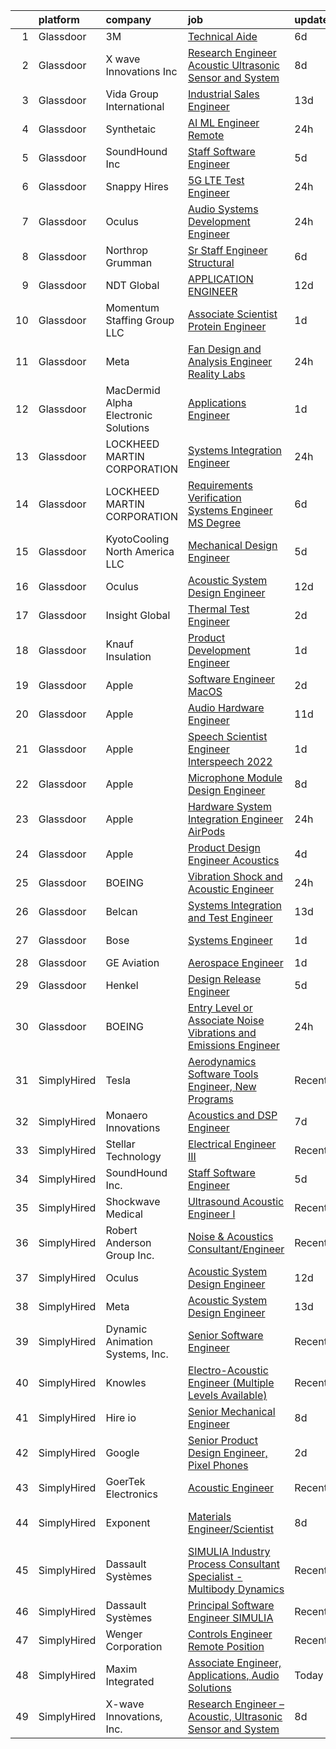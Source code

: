 

|    | platform    | company                              | job                                                                                                                                                                                                                                                                                                                                                                                                                                                                                                                                                                                                                                                                                                                                                                                                                                                                                                                                                                                                                                                                                                                                                                                                                                                                                                                                                                                                                                                                    | update_time   | location                   |
|---:|:------------|:-------------------------------------|:-----------------------------------------------------------------------------------------------------------------------------------------------------------------------------------------------------------------------------------------------------------------------------------------------------------------------------------------------------------------------------------------------------------------------------------------------------------------------------------------------------------------------------------------------------------------------------------------------------------------------------------------------------------------------------------------------------------------------------------------------------------------------------------------------------------------------------------------------------------------------------------------------------------------------------------------------------------------------------------------------------------------------------------------------------------------------------------------------------------------------------------------------------------------------------------------------------------------------------------------------------------------------------------------------------------------------------------------------------------------------------------------------------------------------------------------------------------------------|:--------------|:---------------------------|
|  1 | Glassdoor   | 3M                                   | [Technical Aide](https://www.glassdoor.com/partner/jobListing.htm?pos=124&ao=1136043&s=58&guid=000001834001c3928a20ab20d276b6a9&src=GD_JOB_AD&t=SR&vt=w&cs=1_a64db4ac&cb=1663226201304&jobListingId=1008127083485&jrtk=3-0-1gd003gtkkclm801-1gd003gu7kui9800-34e2a38751367f7d-)                                                                                                                                                                                                                                                                                                                                                                                                                                                                                                                                                                                                                                                                                                                                                                                                                                                                                                                                                                                                                                                                                                                                                                                        | 6d            | Austin, TX                 |
|  2 | Glassdoor   | X wave Innovations  Inc              | [Research Engineer   Acoustic  Ultrasonic Sensor and System](https://www.glassdoor.com/partner/jobListing.htm?pos=101&ao=1110586&s=58&guid=000001834001c3928a20ab20d276b6a9&src=GD_JOB_AD&t=SR&vt=w&ea=1&cs=1_8f4243e4&cb=1663226201302&jobListingId=1008120456243&cpc=D910AC0D9B8C6152&jrtk=3-0-1gd003gtkkclm801-1gd003gu7kui9800-8b28430843ee8fd0--6NYlbfkN0BHIfC1zsKGIu0R3teaIu8liT7fbRNLaQeDQfcPJweUKxynNxS1I3QAxxY8sUOPCofg_r53BMj0SbXowN0Fq7NDdNj3ZvmNwkX73jybw_-RU0XFOOqu_8ArTDP4JpwOlNlRmJhZIm22hZH9qKHJE12kr5AUzdWgt6ri3W2_npT1sjAwbd44WNW9zh1HfKyXybIEdR-_gCchlFPBpslRUrzAEov1SuSE5Hl4_Ug7rhW_09cG49F5QT7bu-1cwfVtnYWPeYx_AJd_YYqT2xnNYBX7myfQHBJ_qeZP97dqep-XaaMHfzy_LjNqFhVc3CMHQlMdFJXSoD6WFNGt4owpL80vtEhVh1ILJc4lznozvbK3n4lMuci_-FF_SRpvNJ_YdhdHfMAISekMI_jLFgHefZTpfWGIOTbzFp3vu-0yKJ1i0DzhIeO9hTFYYkNvoXTYTfdJVazjKDHYG9neuMyCazdMKodhoWX1n9zvrQKulFSBO9TR6AwxyiXfx0O8-PRoWxbzPc_2Cqyq47wOZAVfhLp7rSvs2zDlIiW9WBi1vtXtBTXDTC1W2BuX)                                                                                                                                                                                                                                                                                                                                                                                                                                                                                                                  | 8d            | Gaithersburg, MD           |
|  3 | Glassdoor   | Vida Group International             | [Industrial Sales Engineer](https://www.glassdoor.com/partner/jobListing.htm?pos=111&ao=1110586&s=58&guid=000001834001c3928a20ab20d276b6a9&src=GD_JOB_AD&t=SR&vt=w&ea=1&cs=1_2d719abb&cb=1663226201303&jobListingId=1008111180203&cpc=9FE5D8D7282D4400&jrtk=3-0-1gd003gtkkclm801-1gd003gu7kui9800-45ea590a11d36c19--6NYlbfkN0BKh1GfjG2GgaweCGwRilhKqgQKQyGWwoUkATQ-Al_G5lMZaAAyGkry29crxpYVDw2smx5vOMK2DdRc0hXkJn9mO1yeXw5Z4yiHqiKVai_-9oyhLah3zUuXSCNkcEtYyU_QDCB191cXXHETPAK-xCWV0Oc6TCALtN7vd5YSsFzsLKy4_Kyy-Cm-6k8bjFeVc2F5qBuU60u7Ms8Zn0X_7_gyjkg5o6R8j84hPGcCp5amDlOSSlS8iv9OuwAVnA7Ui9sh_kIYR-6HfksSdGm5k4OkvhSorTngPCCh3RlwNViOcUpoM2Mvt50kFIuKt4Qc3Dn9TaTMRLipjvtXY987hwdsRRlYtRADW0tt6IFhuiN1hgnIoiL8kX7ocK5ymO5vqRBv-rHXh-9yaBzD94ENsHiqNlQzkzsJDky6ImgXzhcd63LscjzJDjj6-qzZl6cio9t2tJ4uBda5pc038EpzIfCWPl94b5DKA-U5cwudEO47MBmpkfQySTCifv0WpXdSx6iJY4l5AfXYibrO5nNHmiLu)                                                                                                                                                                                                                                                                                                                                                                                                                                                                                                                                                                                   | 13d           | Texas                      |
|  4 | Glassdoor   | Synthetaic                           | [AI ML Engineer  Remote ](https://www.glassdoor.com/partner/jobListing.htm?pos=123&ao=1136043&s=58&guid=000001834001c3928a20ab20d276b6a9&src=GD_JOB_AD&t=SR&vt=w&ea=1&cs=1_07abc574&cb=1663226201304&jobListingId=1008140444142&jrtk=3-0-1gd003gtkkclm801-1gd003gu7kui9800-39662b78801cb81a-)                                                                                                                                                                                                                                                                                                                                                                                                                                                                                                                                                                                                                                                                                                                                                                                                                                                                                                                                                                                                                                                                                                                                                                          | 24h           | Delafield, WI              |
|  5 | Glassdoor   | SoundHound Inc                       | [Staff Software Engineer](https://www.glassdoor.com/partner/jobListing.htm?pos=130&ao=1136043&s=58&guid=000001834001c3928a20ab20d276b6a9&src=GD_JOB_AD&t=SR&vt=w&ea=1&cs=1_e3dda2d7&cb=1663226201304&jobListingId=1008130047195&jrtk=3-0-1gd003gtkkclm801-1gd003gu7kui9800-3428b7ce9c956431-)                                                                                                                                                                                                                                                                                                                                                                                                                                                                                                                                                                                                                                                                                                                                                                                                                                                                                                                                                                                                                                                                                                                                                                          | 5d            | Santa Clara, CA            |
|  6 | Glassdoor   | Snappy Hires                         | [5G LTE Test Engineer](https://www.glassdoor.com/partner/jobListing.htm?pos=126&ao=1136043&s=58&guid=000001834001c3928a20ab20d276b6a9&src=GD_JOB_AD&t=SR&vt=w&ea=1&cs=1_cd42f6fc&cb=1663226201304&jobListingId=1008140045155&jrtk=3-0-1gd003gtkkclm801-1gd003gu7kui9800-b5e02cbc5a29db22-)                                                                                                                                                                                                                                                                                                                                                                                                                                                                                                                                                                                                                                                                                                                                                                                                                                                                                                                                                                                                                                                                                                                                                                             | 24h           | Fremont, CA                |
|  7 | Glassdoor   | Oculus                               | [Audio Systems Development Engineer](https://www.glassdoor.com/partner/jobListing.htm?pos=110&ao=1110586&s=58&guid=000001834001c3928a20ab20d276b6a9&src=GD_JOB_AD&t=SR&vt=w&cs=1_af1c77ee&cb=1663226201303&jobListingId=1008139825650&cpc=4B86475FAF393599&jrtk=3-0-1gd003gtkkclm801-1gd003gu7kui9800-81c7c01d1ed9796a--6NYlbfkN0DYl4UJW4r1Vl7FEn6T9F-rD9lpC-0oMJVSiWjK_MGUd8e8cHXcpv6KPyjLHZEfqkU7D16wTQNzEVk4wG6XI9FAQyK5JkhJ2ERt5J6bqJI1UJM9RVHe6sJeBvvI02Fm7Y6TP1maoxtnNctsGXYfreZYmK9z-xOomguon396Im93PrYQAhqM4RnyF-ypzymJNdLjg1iIRIP7yepl3JRnRAcX_a5HtVO0IRkzKnnH17GxdTnhL_ZSYT8qh6jiyPTg1QvLspa0belHefYaF2TI3PNQdwVuJFt7UVJOpCGCkne8BAX3nODJY5HNE8MMvUDSP39ZmNaHEMy4u216-xwnSsdbtncOoLly0QAJ28xedQf0L2G0vD8ynAU6rf_ZUei6SjZ0Ltj6Gu7jF0vrcLjeIPzVWjAUPlQOX12XdpEi1W8b1I0V3ec7SRyx18PHsVwECHBY9SkhlSKXa7lCbWL4xs4Y_9DuEOke44y7JppkyWrVhs5kV5VTRnOAvuC9TGFxm4mNb-mkpTVNNbkk-J6VBZciPHi8ciyeLuqbMw2-TLp0UFskmo3HcW8frtroeFHuZqdcDhmRUgsQLS8K_HlGIuaWN0mgLa6aLZK2VBosODYNmh1HFe8W1xh84AC0B6m1YDvuMauV-lgaMP9aYgOo5n2lPkj4xdrOBux7WD2oTIPJF7tGyn8j_ugd1KbTx0WMLOSitblL3xaJFtlPskttEP2FBGUiAhoEZNkU_twNvpFmsD4CWtlURhyJiXXPV4Bo2gtO-CZRNlSql0zCDeZWTjl456TJg2YgwC4O9x6NEWxN-CCz3b8aaw7qJwCeBqOPHioR7z9Hvp3ooaz2Jocm95aPNrzyAGvANps92fDBxUzGBV_wpqZxjcr-4g2ZS5lq4mE3DI4ZBIvtfR9gliaT8p6CsfBTaeZ40v8tKVxAEq8P6iOVtSVOuB4-SR7hVoNyETDK0xq01eUn2Rzn_S3YeALkobWf3S2JJWztc0CGEy0ywTqusN24_Ct4XFGw1A1SDFsgFE0fxWA0R1nuV7N9fGt6xeQhSmmsOFN_eGhZytEfAz_9lgKBH9trygUYnOPNNOo%3D) | 24h           | Redmond, WA                |
|  8 | Glassdoor   | Northrop Grumman                     | [Sr Staff Engineer Structural](https://www.glassdoor.com/partner/jobListing.htm?pos=104&ao=1110586&s=58&guid=000001834001c3928a20ab20d276b6a9&src=GD_JOB_AD&t=SR&vt=w&cs=1_2d1033b4&cb=1663226201302&jobListingId=1008126301442&cpc=281FE6ECBEE2538F&jrtk=3-0-1gd003gtkkclm801-1gd003gu7kui9800-43f6202768a07f16--6NYlbfkN0DPf8Tf_oakpB62WadId2dzQiWExtALTi0lpCM--zHBL1trAzPQuAwgyDf_-NiZch0NJ75dLHhTpiXHkSiMCbXHoOyu2GqVTN9fWB-28oN8l963_T1_Rf4OYMG0a87552NRXy99EToLbnBthSWdbMfu0sUO_KjukgRcAH8aUdxMwhu8BTf_EXsz-sgWFBk2I8oRARqIPfZ43ppAU1bIAEBh-p5vttlqmwH07b3xZaHlrS9ErUmuYrgWZFERH7rKltfle97ne0Jg-J9aGCmhANmpjKjMhsSQ9eF0M76f1nbRyvkDsr0agSIABqK_NOFMnyWtMGHjoUwL87JYJ57SCFxdN6bhH8xfgaahU_DhpdrYLSp0FWRgs3CDuPMvsbebtstUNXPY2WAUSsT30Id4uvB1DN3s6FXHkRqppTVZsQjd8mxsd5wQ1VqGs0QPZsCrA7lRjtNQ5tGz-5YGlCRo9bEsNtlmWjcJ_v6yOb6_kgSWuGN-QxXQHTHvqLAI50br_xxqjWrUappRiHouKIBVmfOQhSdLyZCCgJzzwJDKY6H1_GCv0INCJ14Y9acVOldC1MT2yij1cc-xdytWN-33wXzJiDESqX7RtD1BH0Ro156Ea_d3t_qGM1vHwVTiZYGlcE8u1Y64eXHp1kFn0U9efGk5O_dDFKRaY3OGaOBqVEErC6P0CcVb_frZeMcH2eJG8M17FtiZMqBIS7ZcpBM0UU3UqE15mW5dqa3ItNODMCuBKXd-x-dPFkrHNAEHfbAQoNEIh1JAx2Wm-8gjgllGv4SVcW1iHVS3A_N45juRZWqPJ6nqaAIxJo4no-nbcqdhhfPukz0FrYksXs9j8C_AABj_FkFdk0Bsyuw%3D)                                                                                                                                                                                                                                       | 6d            | El Segundo, CA             |
|  9 | Glassdoor   | NDT Global                           | [APPLICATION ENGINEER](https://www.glassdoor.com/partner/jobListing.htm?pos=129&ao=1136043&s=58&guid=000001834001c3928a20ab20d276b6a9&src=GD_JOB_AD&t=SR&vt=w&ea=1&cs=1_12d40b7f&cb=1663226201304&jobListingId=1008114555342&jrtk=3-0-1gd003gtkkclm801-1gd003gu7kui9800-bfe88a4f5bb1a093-)                                                                                                                                                                                                                                                                                                                                                                                                                                                                                                                                                                                                                                                                                                                                                                                                                                                                                                                                                                                                                                                                                                                                                                             | 12d           | Houston, TX                |
| 10 | Glassdoor   | Momentum Staffing Group LLC          | [Associate Scientist   Protein Engineer](https://www.glassdoor.com/partner/jobListing.htm?pos=115&ao=1110586&s=58&guid=000001834001c3928a20ab20d276b6a9&src=GD_JOB_AD&t=SR&vt=w&ea=1&cs=1_63a07094&cb=1663226201304&jobListingId=1008136767844&cpc=9C2286EA3771AAF6&jrtk=3-0-1gd003gtkkclm801-1gd003gu7kui9800-b1b295fb7789719b--6NYlbfkN0Cqojzr7pMvJIT1hsBAMbOJqAwj48YEX4lcNivaBiN-ExO93E0AT65dNa6otH5WtWFmqu1K2aV73Q29rcrzxNrGZZZitMEH97YXFH1HHd8AijZVZoi0jYmTpq-Uun7_7Gk6bY9PmrRLNrTMG6f3vH8kiOI7icFex81mdqS2CTOMQEYyc1tJaMdaHRc0DAQ-yttzq04i0gsWQqZwrYrAAUvzEo3H7NnbU-QTERK8o5kbMIKeEfIYhYh14p0J3KAzV5i7JrCFFSvh-RbyNOpg5aYD7IH68UoZe_bjjeB1YBBSC_mb6BQ_ihC9cuUQ21acVOBuAfRNDU9XtAkmvWulzsrj8vXc_bPQFggbGmANGNb9qFkjKg1_ps_MlnXP5kKVKIkBNUNfZRD6qEy_NhBuIKOHufZENdSI41H65TZthc2Kc3NR8CXKWHf08iMmmE8JaMY7xA0LvnQje-F_N4-Tei4ZFkmkbQeYdiMgC0M6u7mKWg6qeBneNUv7bkLo5r4yNR4%3D)                                                                                                                                                                                                                                                                                                                                                                                                                                                                                                                                                                                        | 1d            | King of Prussia, PA        |
| 11 | Glassdoor   | Meta                                 | [Fan Design and Analysis Engineer  Reality Labs](https://www.glassdoor.com/partner/jobListing.htm?pos=122&ao=1136043&s=58&guid=000001834001c3928a20ab20d276b6a9&src=GD_JOB_AD&t=SR&vt=w&cs=1_96a27a6d&cb=1663226201304&jobListingId=1008140387462&jrtk=3-0-1gd003gtkkclm801-1gd003gu7kui9800-8722c8111871d7be-)                                                                                                                                                                                                                                                                                                                                                                                                                                                                                                                                                                                                                                                                                                                                                                                                                                                                                                                                                                                                                                                                                                                                                        | 24h           | Seattle, WA                |
| 12 | Glassdoor   | MacDermid Alpha Electronic Solutions | [Applications Engineer](https://www.glassdoor.com/partner/jobListing.htm?pos=127&ao=1136043&s=58&guid=000001834001c3928a20ab20d276b6a9&src=GD_JOB_AD&t=SR&vt=w&cs=1_cfd3f99e&cb=1663226201304&jobListingId=1008136839721&jrtk=3-0-1gd003gtkkclm801-1gd003gu7kui9800-b006a0f0248b16a5-)                                                                                                                                                                                                                                                                                                                                                                                                                                                                                                                                                                                                                                                                                                                                                                                                                                                                                                                                                                                                                                                                                                                                                                                 | 1d            | South Plainfield, NJ       |
| 13 | Glassdoor   | LOCKHEED MARTIN CORPORATION          | [Systems Integration Engineer](https://www.glassdoor.com/partner/jobListing.htm?pos=108&ao=1110586&s=58&guid=000001834001c3928a20ab20d276b6a9&src=GD_JOB_AD&t=SR&vt=w&cs=1_6daa981e&cb=1663226201302&jobListingId=1008140870937&cpc=56C4EA4A1A191A49&jrtk=3-0-1gd003gtkkclm801-1gd003gu7kui9800-b4216dccb1da57a7--6NYlbfkN0BuMqUtaNIakuoGTB-u7I0EvtcrTK1_bHO6_bsORPCvsL7zkQUfIzpY4doIgp_GoHqLnLYJkZiTqGRR7wOuUzcCj0RBOuwB2q82Ai0Woe_6x4lpKSYDi0SEjN-Dc8SeQIeQnveJld76q5F1mm34e4Cpumyn51bbY9kYoL2vWlIfK1mEdFwP7SxmVC-XIp5cIyqOkHJhKdUcNghYDu1wYbyPzghB4Lhy7CR8rr_oAH6WFJNDTitWz3s1qO74fHvI_zX00U10MNZ-YFxTNP0UzcqNttL8Kkmtrew1CKNIwa6e5MPm1eawOdQEpwoxqC6FrIbz49eSey1KnYbG19KMEfXY-MnFtgkWhdOjVbGWrHC5RMCAw3baRYU4elzl6M-hFHbt2ZUV0LJUKC7XoiXVLdBY8tsSvf9Bh6oTn4_9Bz_Bn6Ieh9xLmso4oXLHduKrh41LWRQFx5UbK0O1jBa9yBvHUBbxz04n6THebICO1tlJ8XS_UaDWm0OAV6zVB4dClzLdA2ufcAqLJTzs8jy3huyz2S8ExAEZtI4_pYg62ySietbiCIBux25v9I0Z77TVW7jZSKgso40lk1a2eEXpqClN9P5RZctsTgpw4PQiSc_o0595p5on-Ljt0X0qAaIIAe3LxXIwmUGqnA%3D%3D)                                                                                                                                                                                                                                                                                                                                                                                                                                                         | 24h           | Manassas, VA               |
| 14 | Glassdoor   | LOCKHEED MARTIN CORPORATION          | [Requirements   Verification Systems Engineer  MS Degree ](https://www.glassdoor.com/partner/jobListing.htm?pos=128&ao=1136043&s=58&guid=000001834001c3928a20ab20d276b6a9&src=GD_JOB_AD&t=SR&vt=w&cs=1_73ebef31&cb=1663226201304&jobListingId=1008127863668&jrtk=3-0-1gd003gtkkclm801-1gd003gu7kui9800-94158177e2281364-)                                                                                                                                                                                                                                                                                                                                                                                                                                                                                                                                                                                                                                                                                                                                                                                                                                                                                                                                                                                                                                                                                                                                              | 6d            | Sunnyvale, CA              |
| 15 | Glassdoor   | KyotoCooling   North America LLC     | [Mechanical Design Engineer](https://www.glassdoor.com/partner/jobListing.htm?pos=112&ao=1110586&s=58&guid=000001834001c3928a20ab20d276b6a9&src=GD_JOB_AD&t=SR&vt=w&ea=1&cs=1_d4ed8caf&cb=1663226201303&jobListingId=1008129779956&cpc=1160948BCBA38B5B&jrtk=3-0-1gd003gtkkclm801-1gd003gu7kui9800-6a64d641b89dcb21--6NYlbfkN0Dc-ooIHjQBXFulWbzgPY9vSiQnPnbNktONDEYief3jJamGcQTufOlvr9JritZgv6foASmUCb-t_E-7fDyXphMx62Kr74Lw04GSl4KtWhb7PIQExKe2NQ0_skYhWez8uB2EAdKtbc9aRPliDxdCXFfszbEH154GKwyIq_oOWZ31cAYAbevw3io6GPwMKGyUHFU5NnuC2RxNkBZTVwZbz6HoAQq0S0WT7yX3JrNZTdpA9vJSKIBUHY4Nn6NFke0SdA8iKL3YHbRM7_fHjCQN7LztHCoBM3n2If4MejusWjGtCH_Z5KV2Rh125DSrm1L-lRQyKpHz3imePv5B_4PcaJUBt8-sEosDtM_nE7fuB_deuhbDy-bOzZQCQDUHYryFX1P4ZwwMn6bDRXQAT6ZqIb6hJwbb7F_5UX14B6JvqO-tH-Y9hg93Lh6FKD_XhFKqBBnrtaSDMjIgVofFChVuw0SlPQDF2W2xE8bvCRjlfXbJxdi3aw6lbM_C1yPzNKfScqxVL_X0IpsOTw%3D%3D)                                                                                                                                                                                                                                                                                                                                                                                                                                                                                                                                                                                      | 5d            | Remote                     |
| 16 | Glassdoor   | Oculus                               | [Acoustic System Design Engineer](https://www.glassdoor.com/partner/jobListing.htm?pos=105&ao=1110586&s=58&guid=000001834001c3928a20ab20d276b6a9&src=GD_JOB_AD&t=SR&vt=w&cs=1_3d99bcb1&cb=1663226201302&jobListingId=1008113658597&cpc=E773D000C9BC26FA&jrtk=3-0-1gd003gtkkclm801-1gd003gu7kui9800-28c7cf85aae0d09a--6NYlbfkN0DYl4UJW4r1Vl7FEn6T9F-rD9lpC-0oMJVSiWjK_MGUd8e8cHXcpv6KPyjLHZEfqkWF7jx5nefSJB46Wpu88sVmHRl6nBxftk6vkGNTcKdYu9StRJ4PPVJ88bejKAEmkxARDbR2ZgAU1yuwjqEOxhXnu0VJ7oteK4RS4h0U14nQ_iAPa-JDJ05aRnZP5UBFRfqfAitlt0cR2bCZ8UVIcSGbmL4p0v7F0zp5g0SQltg5YvNHiRL2T4e7VuXuxV3Ai31YSKkeLMTdJzkMXwd4E7_WcISLGYD8oiTsyr1p4TKT7-mKIg7z6Etw-DGtUZXWDLa9BjoO1G-Bnuua4V0YCQGDHqYrqDoOciERUsAKhido5zQV7S8qhI_weydG2V4KMmM9Vzr_KygzMigYyz-YQGRvGdnaYIIQ-B2qUoDp_S0CyBS6SX09JdE-jiPLahNF63cwEWTHkoZhEnu9-ekrnHAAXDlOC0YNzqHDLh-4A2G55NyDJ-_7wtvaEfgsuatH0SFwPzxn17kknvKAtPFVEd4LXxkMJLIbqpOs54mpefZ4n_VwjL-Us4OuVyCJd5Zmo53aFi9TNuK59fmrEvybDtljIPlgGuLyqHDxBoqsX4sFD_niL14teVtLwbmRtME3lDS3Z0czvs-8nXCzZex8qfEGwL8qSfx8tgAwGQERT-jCoCXYnKhuIC6Gy_j07Dth8LHeqI9JgcWRClB1Pa5EDLthSV12auOxNe1n0V9H0aDo-DNHZdePIBSQtfhU6U72s82VAGL34Ky4d1NtN2mYLqa8lgeXfUS3MYQvk1CNIfal9BhsadXHX9xkk68DelisHpiOBhuI3picdGDX8Wiar8YkukYTCHYboXkubY2XjMhG7P8iHGIxpqj2tk0mpCzqE1YnVrSieZy6XuxkTW30p1KMjqsrb4ftYCJUN0eGlLA-MyClQJTwDl9W5Lxw9s52huM9zeClaWNtpFlHfzY_sUklFZ5ot0_ou0q7wzxsllsxMxcY7-7KFLB0cG57GjeUiXQMqq1h-MUNOA2pME4XxKfNCZb8qGd-TC9URVQksNYbOOzRZT2PLTRu51iA7_F_DWU%3D)    | 12d           | Remote                     |
| 17 | Glassdoor   | Insight Global                       | [Thermal Test Engineer](https://www.glassdoor.com/partner/jobListing.htm?pos=120&ao=1110586&s=58&guid=000001834001c3928a20ab20d276b6a9&src=GD_JOB_AD&t=SR&vt=w&cs=1_2970c66a&cb=1663226201304&jobListingId=1008133836434&cpc=3BA4CE39D5B5DEF5&jrtk=3-0-1gd003gtkkclm801-1gd003gu7kui9800-f42448be0654b7b6--6NYlbfkN0BKkHZu3wF05EeDimN_p6sYpKCMArvwa95YdH7UpkaBCqc7l59ErwqcShpe042ptrx6CwKi4FPz_KytNaNq2Sn_GeZEBYctgmWbnCWvIPc7ayTx96BjzpB9EdJVt0wfOHXowKL1MiULClaaMGrGzru3SRtlE4CRlT_9hrny26-O4Ip9uaDuvYexddkIydMs3pCRoxJZdQgsCpfCD5eNZTI06Eigr3ptU8k2vhnEOPzMA_wXG9hyjJueiFXVWSjxeY0C7BnkOBUHykMztXZvqCYI_X17W-qQkzPloSUucCxUWojtObFBrphSwBCbJUw-6LrqXhIponfJwfDfsa2Exa647pKHYn54V29Mk-hovboEJBTGOBOOwO3brIpsZQ9LIYFypmfpWrwcG8L6WUMuQr2iHX8Y2fRGAXB01R-c-abnke5mtp2WuzGGCjYd1IEG2qkWYKNtCAyvuetG_TRnJ4LRikqFCZmAdArl6BPRGu_6RA%3D%3D)                                                                                                                                                                                                                                                                                                                                                                                                                                                                                                                                                                                                                                | 2d            | San Jose, CA               |
| 18 | Glassdoor   | Knauf Insulation                     | [Product Development Engineer](https://www.glassdoor.com/partner/jobListing.htm?pos=102&ao=1110586&s=58&guid=000001834001c3928a20ab20d276b6a9&src=GD_JOB_AD&t=SR&vt=w&ea=1&cs=1_0ba24b0d&cb=1663226201302&jobListingId=1008136628584&cpc=147D4D73437F2C39&jrtk=3-0-1gd003gtkkclm801-1gd003gu7kui9800-7856583687082724--6NYlbfkN0AgCNq5Q9JZmzoW3qRvN8nsjI_K7hzeHLTyl9cbg4zvCuAwJ3I6BceYlWxJTxN8DwW-UgRDF5JuJSKTmh-k_N52AEArxxyOD0WNUcQZlgAObincYvAH3IXG2_TrzqqD9soyCYF-0ntN6ekpt19krMHsaZEVX2aNutxJltnPodVuJ0PmGP4bchhFhDJKX5NYnqo157dIvCIm7-kdRbV-jpffUgvpznI8ShNJ4S_VqtNFAWWAl87LBHufRLh27LXVCvPqj5HtJY2dJpeIno1o6nArfXBGpw5WDWzouyaXLG8gEVpeH22GR4gdxNWspfHX8dOIS5EoE17Ig_JLPi9l1Eld04J4TZhKtmvjoBtiD0nloZAJ5OTzWfqMYyxQGm8AmN3ABZiTmMpr5DqZ93hS9bgn0Hj8NHOdAAhp6jt3BdmyZitCLNCjmbQ8yuvc3g7QVwke5zq2_n_M4XOQRgqPM2qeAiemDG2MH0nmGxXV-syhBR1oHzC8L5eow0-0cASLxOmPjBTaBVZkQm4zJQroM4uL)                                                                                                                                                                                                                                                                                                                                                                                                                                                                                                                                                                                | 1d            | Shelbyville, IN            |
| 19 | Glassdoor   | Apple                                | [Software Engineer  MacOS](https://www.glassdoor.com/partner/jobListing.htm?pos=113&ao=1110586&s=58&guid=000001834001c3928a20ab20d276b6a9&src=GD_JOB_AD&t=SR&vt=w&cs=1_1e013813&cb=1663226201303&jobListingId=1008133141403&cpc=2CAED5C921A5F994&jrtk=3-0-1gd003gtkkclm801-1gd003gu7kui9800-869a4a8707948b64--6NYlbfkN0BvKrLyj5gPmtZO9T8euul8TCxuuKNOtzRJOomxnwSEodTz2Bc-sPZlO_uSwsktAejkb2G_8bUD-yZXb6kLWuO2EUnUdgMUmQxYOfyDeaFQaUb6B8pmIx8_60xVMwuscXwdr7wJVfhDS33j3E79iPiKpybB1Nm4OuHocCagPk-0jrQuZ2I55l0VMhBGOHM_b5Wvm7hkGbszyZabl6ABZDG2MVskrwxH2G4lPkFmPEtwvB76jftwTTT8scfeHwo8mP-F_gPVL7ufSO1HhYEhXwpfyBssvvrPoPlm0dUIoAtslzEFPe7QXUopu5feos18-213cTplw42_syIRPYUgoDv0FhRQcukTmbK1JN3TOWlvnZXEK1zY81u8cVEEMb16B4_2kW3G0Qv0U3DcZg91sHR4IOdAkqjRkIclVq_g5DrTOOZMimCs8SD6vu5Uxka3T9YJA6l4iYwFON21Ogg1Kwee0Q-yZ2fr8oKiNEklelZo1bYEPKCwBVblo_TC3rN8aXzxdeiJ_t65hY4sQSt6Bad5BOBoIStmtSkU9sD0YjbxioKmNZ0UfcM9bAOuZ6SunsEc5qKHR0UA7LQKlfwfL4TPd3aiwFP1g1UQQQVhzaa-qRVOxJ59LgLdsxXCOMXBH46JyvuQvosPoIfp7B3jkcycy1s15I98slF0hayA6GSrejzEdzvet2XSKu3XPlilnXq0tzQ-DhflD4vv9HjR0uRpHlDbHupCuuAHM-LUQ2eF1Ukpk0lsafnN4DCs02GreLGaJS4UdvNLJu6B9BV2Kal5otcIQxU3vVJ9ByJXBcn7ZJ1mHYb8FX2JEI6CElCjOb6o0t216yohuQrjU7KdMot98JuB_JXaio-cAFXOZ_JE1NqU9Yeqz9X4LHZRNJe-H3DmIJA0mpUQD__PEo1WzC--8wh1MscJLHRTW-vMzEZyLCl7uHuauK7aA9AxXZIzvLbg4QaUPJNERw%3D%3D)                                                                                                                             | 2d            | Cupertino, CA              |
| 20 | Glassdoor   | Apple                                | [Audio Hardware Engineer](https://www.glassdoor.com/partner/jobListing.htm?pos=118&ao=1110586&s=58&guid=000001834001c3928a20ab20d276b6a9&src=GD_JOB_AD&t=SR&vt=w&cs=1_86108cbb&cb=1663226201304&jobListingId=1008115940414&cpc=9908D8D4413DBB8A&jrtk=3-0-1gd003gtkkclm801-1gd003gu7kui9800-b731cd18ad5ca07e--6NYlbfkN0BvKrLyj5gPmtZO9T8euul8TCxuuKNOtzRJOomxnwSEodTz2Bc-sPZlO_uSwsktAejB3LzKTfzGQHTSEKkbKXxpiFwNKrleMnKx3tKrPBRjKXOmTWvxg_P3V0VEtMSI9ajbt729LTaoeQHWL8tG2LlthL8qZwZaAxSWav18rnJxYemiVhBmlkxoy2j_KQmkmHaCWg-XEwO8C0pKPUy0dxWFhO1rsIbD-4vDp2B0iKNB9m18e_v-g2LA4QU6MNO3UgWMI38vMnoteD7YoL9kxUw442c-GykLIv7ey7PYIogIRwrZKpDHReN6wlFCYQqCqP5tG7_QhBeu2JIcrUKFBsHAdEGd78wclaHkJbEmJShibU1iWwHBrrUT8dIzES736u77zB43MjZT29fnHLu5ccKiYCqbLXAefQiVbD_CmfYngQw824dL9aT2rBawJncm8-6kH8UsEPf37jBCcLXIyiyxRxqqu5VfHypLwD3vulXH4iLVLGfLEWJVraiQMIjt-VKPjWyE2-Iqj1iF5qNBk_LdJpldFyCyfIBxI25wfLY1X7UkEHA3HXnwsvi9x5yBjqvwL0XuNMozj7b84sIjI82z5gTge_mN4dHic7Ot_OfmT5c4mkzCxRnSsecdG5rl1zkaMMPYxHIJ2R4tOSGpbSZQLmoYlvtkeI1ljd7QJh7BTm1AedT6BXIGSWw0YKvuxRKpCwrn05cE1HZoXW7sexbNPJF9beJ_NW2_jjLbrtt2jVdeeDJ1DY4Nk9FnZU374OWSVNglSr473kIDFIufWbZ0GIKTdentBxuSdIdEQKL2gqIY9ZgEowmvhBs0wxfb4b0MOUNP5ouq_75BOj0tvKGUoT5odalxEBbm02BQjKx5lT_6wj5e7IbaMOmEb-zdON3dZat8ul3w9USO7FfnQBQbXdU1dBVEnXhjK37hQ_XPvqqCgeDvraHFaAzEFR7nUTVGUhL1zDLae6rBTIUjY3LqzarhmPhQDyk%3D)                                                                                                            | 11d           | Cupertino, CA              |
| 21 | Glassdoor   | Apple                                | [Speech Scientist   Engineer  Interspeech 2022 ](https://www.glassdoor.com/partner/jobListing.htm?pos=106&ao=1110586&s=58&guid=000001834001c3928a20ab20d276b6a9&src=GD_JOB_AD&t=SR&vt=w&cs=1_bbce05ff&cb=1663226201302&jobListingId=1008136390034&cpc=654405A9B1E0A9F5&jrtk=3-0-1gd003gtkkclm801-1gd003gu7kui9800-5f53e87390ff4a41--6NYlbfkN0BvKrLyj5gPmtZO9T8euul8TCxuuKNOtzRJOomxnwSEodTz2Bc-sPZlt2Zgji_QUXFqXF5JgDstrE_JDJ6zva6SQomoFyzLl31amFo0d9ucc6DjIe4iXJv2sAWTDSbf_Xs_ojdBtLzdt-ArwWa3qug6v_vSakhRTnQ9ab1A2zlOwgc_DxLOsdLh2_C9fwA_8B87tvOfSsbe2FPwD-JRDXUHpux2EVWZMWJ0TN2VZR6JEOGBSVQL3iDyczj6tcHnbAGfFO7ZNJF8I7JiFH81mVMMFjFxA2rvacRYmDA6pA0AQIZwdlkM9Ju7S00bEmueUin0yPc6q4CBx6cYBslUcr4KxGZvmn-IfOhzByv5yjFUBb-SMAkswBqDeQsitbadUmsBqXw5M9I_EqCMhzUKZPjf2r_im4y7-0XUjeAtGnllRK1FRpR1iyCwNOX9JCKgME7gCYc_aho_zJ6SroDCABgRwY7A3k04Poya_w5n5hBy_0wgHfFUhJ-q8LtD82al0yMBrANndeq39binOF-EHdj_LD-p6Nry1X6zyPHMgZwGEdaom43FSTDts801Thhrg-DZxKp2a_9NQbXbIfpkZKmYS-ZL6E5t_y3Hd1PWUEaSBMxn8BwfLqfTXtdz78DaEyJi4Vn54JzNm4vanc2vsEcF8rfd4345y92iC6P-_MYu8lDN6EuvmBKp6hyz_QcN5X9EFKhQ2IJS9-MHOCd4bx0WMfY748IF0-DL_fa3rFm1d06noPFGW_VQIbSwKOjU3v2sHKA8indvj_2MDGN1gxsmiIdavE_eBAqK8Ox_o_4xPQ4V7qhKuBc0r42RDeUPSInm61HVg-hnb1NOURui1uLmc1hHpI2-seB05VAyguwUDeZRM6imSZqcNqNyrUZyVchm14wdjE4ZSjZJR75stxrXr7jxk5lBfdvZZs6ex8cmoufGPYOFemCff70tfSA5kblZ1hFxfq-afwfmhmDaXs3U7cKJQUEDTpY%3D)                                                                                     | 1d            | Cupertino, CA              |
| 22 | Glassdoor   | Apple                                | [Microphone Module Design Engineer](https://www.glassdoor.com/partner/jobListing.htm?pos=119&ao=1110586&s=58&guid=000001834001c3928a20ab20d276b6a9&src=GD_JOB_AD&t=SR&vt=w&cs=1_de341c86&cb=1663226201304&jobListingId=1008121401207&cpc=9908D8D4413DBB8A&jrtk=3-0-1gd003gtkkclm801-1gd003gu7kui9800-1c2063ab637f7041--6NYlbfkN0BvKrLyj5gPmtZO9T8euul8TCxuuKNOtzRJOomxnwSEodTz2Bc-sPZlO_uSwsktAeiww_7ZdiMZl30s39THlnzSIh1NkKDH6J_3kztqpKmJB5rdUAO1ruZJ2ZBkUSf8Lhyfyjoy8mpnXyp7ep87xXnJN6D5i06fV5ofIm61zYGUWOdNuSYxajg1o59-z9aJ4_SEnRoxxcne0UljddYJkSzvzOQ-Wd1D1OuySP8sUb2mw9no1gMurViynoIAbhzVraww4HW9uqSAgvSNt_CYcdrzzl3Vl_yEodnrJY2Hg9PsGaZrlysLkb34TcTJbHdWTX0CCHGBiXLL3K9Zn_W-nttTSdkSzaYy6DTd9K2jJ9LcOSJLBLLV2O0UoSMuFMDjezRwu-LI3qmdc4RdaZraZPb4Y5X7Res54Qw_jYCpyLiw2AloU2ip2fvW_ocgYa63e_GKsTsTQoKV2NB9bBv2bRS83w6wB8gjbYq0-6W_oV-rBmJZIHu0dVv_N7Z6--8EHoPTmNNFXmUyMDTk6VWgVH3LCGllWapfN4Y6grfd8aXVoIGYEScU_j7T4lQdDj_vgMao3oVdrMMq8eODR5mvuTrd-qKIjtVZVKqUe_f2o__0n0z6xO7Br_rKq49DZrGLip8sgh0mx5wSC1Z5OWCZmf1YScX3NqXxFXSXmMZUZF7rqFxGz6ln7_uI17x4fdVTnJiFH5SeNzo23vxHK5yRAlfh6nHk5brdAdd1wG4BFS9OVRpTXkC6wR2iGRC8DDcgVqUWKFKv4RhDiQKvvQho5NemJpkPXXfY4igVIg68PySdgIP-Xit_EQ2bcfdXAF71ZQYHLRsIoTYy9QxtRFSaFpLD0TwMBW0Au4z7rUcMPq0lciQXdpH4ndBdhvv98KlhB6NgYYwnwbRRsd7wiSErrkibj82d5PXtC_5RAnIrDKf-01ndLiNUu2GjlEGFDS3tXa9kzoV_N5F0GhYzpRdrTMfgsqpXxrOweqE%3D)                                                                                                  | 8d            | Cupertino, CA              |
| 23 | Glassdoor   | Apple                                | [Hardware System Integration Engineer   AirPods](https://www.glassdoor.com/partner/jobListing.htm?pos=114&ao=1110586&s=58&guid=000001834001c3928a20ab20d276b6a9&src=GD_JOB_AD&t=SR&vt=w&cs=1_46a297dd&cb=1663226201303&jobListingId=1008138702996&cpc=9908D8D4413DBB8A&jrtk=3-0-1gd003gtkkclm801-1gd003gu7kui9800-34e0216a3b1fe7c4--6NYlbfkN0BvKrLyj5gPmtZO9T8euul8TCxuuKNOtzRJOomxnwSEodTz2Bc-sPZlO_uSwsktAehNET5uFARX0RG00oQppqf6oc0QxlvRa4xQIaJFYtuKir4S7sVKp04ffKkAmXYoNUcWwBErcgfEhRBiKAUacAr1wFFY4yE1PwJMPaVhd2RK-3UxCN-2wyqCD5Jy_39J1IJ9eQPL3XokIh0nXMWji1dXai-R2d06fIYSVphO5v6qh86A4lyCQQTGAm86qf8zggK_l1KJxZ6xePXgHtuGn7dbrjOZFLQ3Mu0wV2i5T2d54gGs43ybzOjgD1lsi41qY02gJKfgARpoez0b24rxWRvAJ4tVjtKp7tu6u-7EFVXChgMzLB7Z54pRPjx0BSMq_YgcB7D5Wt-i5vLwfFJFbDYHueD5g3Pw-YIOCUdsecooVcTQ5_kFggDKSPVg6ynHOo9W7IKyeFc-x40zsjthFt8e2JeTJ5ssXAQIgHtXOBXwP1UoBQGzfn4jCsNElm5zAp9MFF-JXxpdja7kPvjUO5KKAJmQ7yFFxZURvArfGfnLEZswQT2hKYwa2n9Bt8pnDdiyDDTG9NFaUJNBj_eDOyFl-neol_iRKRMBctwpO_aR2JsppzjDO_sZo_v_3-AMHtY3QToqONeSdwZCWT77lcMRjkcqKO4Cco7uYONYzilA3FF1Mcu97if9FahTGQ6ZHX3Ao1zIuqaRwoo8TicadMKH-CiGcrFRvusojlwOUFCoq9LTYy3YtKpl8oTwW47S33j1UIKKPbRhEHqQX3zfYPKE8clK3bzYqa-QnCWE4D3n24oKsB0gY1uv2tg0VU_C4zw1p_netKU17jqoS3whp7rN3SO4Nbwu-35Myq5w5k1V-4a35zvd8LPNDH9T7LjEMHo6PMfyatqdSiNXIaLU5Ngb9ZYsiWpaIXRhuV0zQcBp1m4N2-Peyn6Ui541MQ3UjZl8HxabriZF4d_kEwOQvReCNKKtHr9miKU%3D)                                                                                     | 24h           | Cupertino, CA              |
| 24 | Glassdoor   | Apple                                | [Product Design Engineer   Acoustics](https://www.glassdoor.com/partner/jobListing.htm?pos=109&ao=1110586&s=58&guid=000001834001c3928a20ab20d276b6a9&src=GD_JOB_AD&t=SR&vt=w&cs=1_4f053863&cb=1663226201303&jobListingId=1008131051740&cpc=451933188B21919D&jrtk=3-0-1gd003gtkkclm801-1gd003gu7kui9800-82d80ed8eeb3d195--6NYlbfkN0BvKrLyj5gPmtZO9T8euul8TCxuuKNOtzRJOomxnwSEodTz2Bc-sPZlPHrT5BCwu4SXmWdl-fBj0XhAk_BI58onkdZe_kD44O8sK3bwNyxjQJsO5A55EGA28AgUAL4PCD26XLQDV68k1ergC0CDAIiQ2dH9LpdR4-dZwcPOiW8UizJb_LhQ6DKZ4U3RR5D13zz8KbN8lfsIForHWhwdg1Dx6dDCHCfS5Wa5hpo1q1RZakLKrTml27k0ty_9wTKEtdbuLJKW0PIyEWTj4MDgenuSCHp3wBYycvqp7ec6TvpWAE3TwSbYnbCJYfEQiMgDmZzyMwe-u46csNb1xq8cCk1nEsDZu5DtJmiQm2_CvLb8WvS7hy7x07HD2-91uRQPo4rilg5TYdOXKmKmNvVw4W2I-ooHVnbMtOKhYqNOq0arrWcoEc4OV0aiZlyV4Rp3vggvmwUVCCuxTVud7wgNKHCAC_Fnw52O8WMEz9mItvJKni_P8zcRy5eCyPwOIyOVBbF7fwqnz6OEej4IIx1Bm0Qw3FwIK2PRMF-WMF8_U_4xdVnLuR5biXd8UrpbbhgA7G_wxZ3oCbG9HWBtf5yYWi4VV9OYC6ch8w1z7z0h-MKuzMnoQ_hLffUyXBeu0sT3Gktge3_GBrPfTBEU4lnqf0NDrMSpI1fFawSMH0U-L3AsgODTPuFGlzcLDnjK3GMFDs3aAJYgAVTyK54qmw0gIz5GlarBugkSemrPQar86ViHlSUjGNLMvFfXy_vJ8HBrdUpu6CAhsyu2rJ6n4Qsh22VM2ny0zzaqKfyKe7zgN92bF0lr9TnfM6jBg8VYoTe59dMNtOwt45Craq8cQIW8sgjABVnu6RS3J0JZ3AnpJ_2zMHu2LlVVBVzdkQy985uMAdnpxtLEShZGiwJ-oL06JY8SqaHp3USjvnfsgjneJeOWi1Y5Uetkx-s2Xk02iqDUjz39S8StlP6mgt0Jib1Umm8IAuq-JTXA7oyFXyJhmSfYww%3D%3D)                                                                                  | 4d            | Boulder, CO                |
| 25 | Glassdoor   | BOEING                               | [Vibration Shock and Acoustic Engineer](https://www.glassdoor.com/partner/jobListing.htm?pos=107&ao=1110586&s=58&guid=000001834001c3928a20ab20d276b6a9&src=GD_JOB_AD&t=SR&vt=w&cs=1_7e73c6e3&cb=1663226201302&jobListingId=1008139716438&cpc=C19BE7EA145E205E&jrtk=3-0-1gd003gtkkclm801-1gd003gu7kui9800-83ec4f7889fae3fd--6NYlbfkN0BddK4H-tsabPiX3BvkwhvbvP4OkLNzlRX6egXJy9Hb11ERhvpR4KXHiUHMcjBK8m3JeLjXnTYHaCueqfeHGfaJYhEV_DcN3DF23pq3UuLq99SHHkWyJ0huvy8oZu0hBwWkhI2kOltcWvhvbU2dixHP7W_SRheOqv0Es4YHecM4NhnYmknaZj_vp2gQdiHfII2aAI0Ct6j747U5oZCWf4hwIJqe5MiXRbDY88ye-zK01T4za8b8dfp182lseNXHH-2ydj7lmAFViZG4QmEWq7Qqkp2ydI_bL5ks4OGHInuzH8I2pQ3dR8Tfe-bc2a7UQFwfcTQvbJaAYLJrp40f_zMh7gAYvm6isIRlVr7smGNt9fJcjdmOUpb7vcBeFm-QtyJkCDL3Zchsn_2VzM4VTlVtIEpwc9xSnebx0eI3XTFOiH8o22lNo9q_)                                                                                                                                                                                                                                                                                                                                                                                                                                                                                                                                                                                                                                                                            | 24h           | Huntsville, AL             |
| 26 | Glassdoor   | Belcan                               | [Systems Integration and Test Engineer](https://www.glassdoor.com/partner/jobListing.htm?pos=116&ao=1110586&s=58&guid=000001834001c3928a20ab20d276b6a9&src=GD_JOB_AD&t=SR&vt=w&ea=1&cs=1_45466333&cb=1663226201304&jobListingId=1008110530860&cpc=9C2286EA3771AAF6&jrtk=3-0-1gd003gtkkclm801-1gd003gu7kui9800-d0dd50c8d3e4846d--6NYlbfkN0DXzDzZ1Oulz9LSjzVbF8otUHEujJfFPwzVdyJWZPnyGFYnMUMoxwfR8sbznpKQnnnbHSDwNnoq7rBBrLjAeASSPrl91NJb1Gh6sqmxN8q4U9ohJLgYY-PRpPqChTnFDvl2pMLk-O_r2e2Vsddu8REGGJne60q1XQgOPLohKkBSJlkcQwbPBge4EZ5m_Hk7CdmKcopsUsB91fi4xQmp0s7dgHFLZPzRc84ODMginkgRL6GAQJskraqH_CQxelIjHTt2tBgwId9V61uj8S1Krti9n4Aku2Fs22MzuIGk7Q7C_5ELP4lDaNwcufDWAdnm9n2np-mFoHb-ppE59F-pK-srbCQQbV2NfgXA02TYvOw4xNrDTWPhGYkYkmge6oySnBUiOw2FWjGxwCyuhZGOXqoz9FHXSGRabfNZKwp_dG_kKCKRyvUrK0uECcSUlYB4rRFy8K2ePm0ymfnX8BvCARMfw-7exNPyqKSHNDWSrtFfcdWTZAeqQuA5PlGx_p0rQusTXXlVDrYGt2c8Cyz3SUY-5DfF6qMttGKQqZG_CzlBCL0Vg6HYmfEUv7-hI1Ayrk_IddI5YAqndcXqyeFVMDdcOBOP65i_ZUALicHBNXJz-tO0KzjRpqLhlsdiGpa8oGDoB6sxDaYFnbjh0rk7MFQzMwzZEKVS9KtM041bEKgTFGq5xo6TVAB86A3CfhQ24KXQHaO2gdeZOiZlav2ilfYRob5daJrfo1EyVLHXin4svywfykWs58-0z-ffvmFlXhtnKAW4o-zqTjl_vRnIb-Kvu_jji0kTuxIcuKATvLw9RA%3D%3D)                                                                                                                                                                                                                                                                           | 13d           | Louisville, CO             |
| 27 | Glassdoor   | Bose                                 | [Systems Engineer](https://www.glassdoor.com/partner/jobListing.htm?pos=125&ao=1136043&s=58&guid=000001834001c3928a20ab20d276b6a9&src=GD_JOB_AD&t=SR&vt=w&cs=1_38c0706a&cb=1663226201304&jobListingId=1008137111221&jrtk=3-0-1gd003gtkkclm801-1gd003gu7kui9800-a0b8af73076e015f-)                                                                                                                                                                                                                                                                                                                                                                                                                                                                                                                                                                                                                                                                                                                                                                                                                                                                                                                                                                                                                                                                                                                                                                                      | 1d            | Framingham, MA             |
| 28 | Glassdoor   | GE Aviation                          | [Aerospace Engineer](https://www.glassdoor.com/partner/jobListing.htm?pos=121&ao=1136043&s=58&guid=000001834001c3928a20ab20d276b6a9&src=GD_JOB_AD&t=SR&vt=w&cs=1_3567ba65&cb=1663226201304&jobListingId=1008137348409&jrtk=3-0-1gd003gtkkclm801-1gd003gu7kui9800-b359a3109aa1c740-)                                                                                                                                                                                                                                                                                                                                                                                                                                                                                                                                                                                                                                                                                                                                                                                                                                                                                                                                                                                                                                                                                                                                                                                    | 1d            | Evendale, OH               |
| 29 | Glassdoor   | Henkel                               | [Design   Release Engineer](https://www.glassdoor.com/partner/jobListing.htm?pos=117&ao=1110586&s=58&guid=000001834001c3928a20ab20d276b6a9&src=GD_JOB_AD&t=SR&vt=w&cs=1_0cc45f84&cb=1663226201303&jobListingId=1008129968269&cpc=451933188B21919D&jrtk=3-0-1gd003gtkkclm801-1gd003gu7kui9800-dd6aa8f583606936--6NYlbfkN0Bnb2JtfZ4AEsMA1Pu2i33F7qA_ifajj7vsPj00nFwV5oJ5S38d4YJev97vL1XpAk697PcgHYCrOvaQ3Dld0Ehq3dDuTjOxMQELFMqHYyzv8g-iyjePoYaXQPojbGhFNqwV1qsbWNqeA7M6FV-OtylbeTOenxbAa9MXgTQTS5a_7jf0Lvd4ZhSRWPxqunGI6O0wxYIkZ7CXfLFEE4pP051ZzojiRlv9GIUq4YJn4w8y_iK4AAC4X9ehFhILXQ-1pzAZQbfSQ8lnsg3xmsHgGpYk7xsGet01IZs90YwvjAbJpe2OgF1Kv-R9rXGeAkP4P59MPjHVDa1zlZZ7-vqtz5qPd5I8tURpRw9NWOsdJ-Fd5DnTTaQVHEjzQ_dwMR-rKZ1-I5AUG1AH9Y3WFYppJg1wED_7rRzuTvWjHiNmkHLgKNOZw-LpIGkUZz4EDsaVAaS-SrMqhtN3sHbQsK_FWnIQHhV6FwaGZ7T333ZAT4DBAnrhx5RzX3NWHe5UxlwWTBLAEMZOFgs7JCmCH41ubAUlM82WYDzPZgM%3D)                                                                                                                                                                                                                                                                                                                                                                                                                                                                                                                                                                          | 5d            | Madison Heights, MI        |
| 30 | Glassdoor   | BOEING                               | [Entry Level or Associate Noise  Vibrations and Emissions Engineer](https://www.glassdoor.com/partner/jobListing.htm?pos=103&ao=1110586&s=58&guid=000001834001c3928a20ab20d276b6a9&src=GD_JOB_AD&t=SR&vt=w&cs=1_d098766a&cb=1663226201302&jobListingId=1008139384492&cpc=87A0A889578C8297&jrtk=3-0-1gd003gtkkclm801-1gd003gu7kui9800-e825cbdd80ba5f28--6NYlbfkN0BddK4H-tsabPiX3BvkwhvbvP4OkLNzlRX6egXJy9Hb11ERhvpR4KXHOGIJSt-F4EkIseVmua2CBS3-bigQYX-zpzsAPV6gd88EkKNUKnDO_8HMFXSfzLKbcaleAy_Ce1dh0LEPPmp4ldanTRF0aUYXgm3HiPZy9tZ0MAwaGIQcdLgYmNKTf5ymdbHF-yFWJj5iZJ67cZ4Rf6GxkQNdbB7J2P1I0qrRXTRA4K70MzgM_8EFhWPeRejI2pQE8UI3N8t5LBJsdA8G_l4BoqG4IWpTQIVYex9Yw11qcYkMnV2Sy7URZp0cYNdED4qa0UPWnc2wVCttCXHHcF332dNvx-PUSWBRpgwbCiYOBkvnEpAZTuOQuZoFpSAHyw0juBoFhK_SfmVReyLH3PstWgmM3Tt2N9l-yW3r2cUWMYPOHcCTcTDsIwmKYU3Fw2qRunMCPkk%3D)                                                                                                                                                                                                                                                                                                                                                                                                                                                                                                                                                                                                                                  | 24h           | Everett, WA                |
| 31 | SimplyHired | Tesla                                | [Aerodynamics Software Tools Engineer, New Programs](https://www.simplyhired.com/job/zO8gcthxFQqgNmwD9bdYUrhRy13Ovr3XTHhU0ibGJoZo7L7tcfLxOw?q=acoustic+engineer)                                                                                                                                                                                                                                                                                                                                                                                                                                                                                                                                                                                                                                                                                                                                                                                                                                                                                                                                                                                                                                                                                                                                                                                                                                                                                                       | Recently      | Hawthorne, CA              |
| 32 | SimplyHired | Monaero Innovations                  | [Acoustics and DSP Engineer](https://www.simplyhired.com/job/Fo_sJdKOdScNCBjknY0NZPhW7alvgcjlT0haerS-KSJLwyDSnQOeUQ?q=acoustic+engineer)                                                                                                                                                                                                                                                                                                                                                                                                                                                                                                                                                                                                                                                                                                                                                                                                                                                                                                                                                                                                                                                                                                                                                                                                                                                                                                                               | 7d            | Santa Maria, CA            |
| 33 | SimplyHired | Stellar Technology                   | [Electrical Engineer III](https://www.simplyhired.com/job/llPoCCeFwhRuBpLxkLeEk6WInvgaESX_GWiZv81IOJJumQqvp4xpSA?q=acoustic+engineer)                                                                                                                                                                                                                                                                                                                                                                                                                                                                                                                                                                                                                                                                                                                                                                                                                                                                                                                                                                                                                                                                                                                                                                                                                                                                                                                                  | Recently      | Buffalo, NY                |
| 34 | SimplyHired | SoundHound Inc.                      | [Staff Software Engineer](https://www.simplyhired.com/job/Q6biehcUO9lofkX2AGKDLjOHiRDpVsxGuo0i9K2uWz-nY3y1jerrxw?q=acoustic+engineer)                                                                                                                                                                                                                                                                                                                                                                                                                                                                                                                                                                                                                                                                                                                                                                                                                                                                                                                                                                                                                                                                                                                                                                                                                                                                                                                                  | 5d            | Santa Clara, CA            |
| 35 | SimplyHired | Shockwave Medical                    | [Ultrasound Acoustic Engineer I](https://www.simplyhired.com/job/LbUuzNbuzR3qaB4s5eq46ZGJE6pWw6e_Bw3KpFFtArtuV9_MMJqe-g?q=acoustic+engineer)                                                                                                                                                                                                                                                                                                                                                                                                                                                                                                                                                                                                                                                                                                                                                                                                                                                                                                                                                                                                                                                                                                                                                                                                                                                                                                                           | Recently      | Santa Clara, CA            |
| 36 | SimplyHired | Robert Anderson Group Inc.           | [Noise & Acoustics Consultant/Engineer](https://www.simplyhired.com/job/3RQyZ2epzGM_J7msygI1rKSrCCt5vftupBGmy5O7vl85YaWUn7J1Hw?q=acoustic+engineer)                                                                                                                                                                                                                                                                                                                                                                                                                                                                                                                                                                                                                                                                                                                                                                                                                                                                                                                                                                                                                                                                                                                                                                                                                                                                                                                    | Recently      | Dearborn, MI               |
| 37 | SimplyHired | Oculus                               | [Acoustic System Design Engineer](https://www.simplyhired.com/job/omQCbXeXSNL2HOJ7tnfXEiqKb9B_yCnp8hV0rWLMziLpG85GWdXPtg?q=acoustic+engineer)                                                                                                                                                                                                                                                                                                                                                                                                                                                                                                                                                                                                                                                                                                                                                                                                                                                                                                                                                                                                                                                                                                                                                                                                                                                                                                                          | 12d           | Remote                     |
| 38 | SimplyHired | Meta                                 | [Acoustic System Design Engineer](https://www.simplyhired.com/job/sSRtN-D5PKcDA53mTWpsQ1nocCJbomym6KXfe_F0WBfXc_Mhj_yhPw?q=acoustic+engineer)                                                                                                                                                                                                                                                                                                                                                                                                                                                                                                                                                                                                                                                                                                                                                                                                                                                                                                                                                                                                                                                                                                                                                                                                                                                                                                                          | 13d           | Remote                     |
| 39 | SimplyHired | Dynamic Animation Systems, Inc.      | [Senior Software Engineer](https://www.simplyhired.com/job/AzssRDbf5igdq8fjkSjvzuWmDw_CyAuhZOcQrBC3CQsh09Ddu7iG1Q?q=acoustic+engineer)                                                                                                                                                                                                                                                                                                                                                                                                                                                                                                                                                                                                                                                                                                                                                                                                                                                                                                                                                                                                                                                                                                                                                                                                                                                                                                                                 | Recently      | Bethesda, MD               |
| 40 | SimplyHired | Knowles                              | [Electro-Acoustic Engineer (Multiple Levels Available)](https://www.simplyhired.com/job/ke2PSvcU7MPCSsVbDMT231HGhQBH2RM7CZ0Iuq3fFUDbP-vw3MR87w?q=acoustic+engineer)                                                                                                                                                                                                                                                                                                                                                                                                                                                                                                                                                                                                                                                                                                                                                                                                                                                                                                                                                                                                                                                                                                                                                                                                                                                                                                    | Recently      | Itasca, IL                 |
| 41 | SimplyHired | Hire io                              | [Senior Mechanical Engineer](https://www.simplyhired.com/job/MtB5Tt5wB2DC5IPPxHto5pI7dSYqG40zjziIEbUuegifLmobs4-gFA?q=acoustic+engineer)                                                                                                                                                                                                                                                                                                                                                                                                                                                                                                                                                                                                                                                                                                                                                                                                                                                                                                                                                                                                                                                                                                                                                                                                                                                                                                                               | 8d            | Cupertino, CA              |
| 42 | SimplyHired | Google                               | [Senior Product Design Engineer, Pixel Phones](https://www.simplyhired.com/job/e0H6SUvhoa2Kgg4mC8f0pxyFoixcUYT86AffeC0C9RCnwLsTsYpgmQ?q=acoustic+engineer)                                                                                                                                                                                                                                                                                                                                                                                                                                                                                                                                                                                                                                                                                                                                                                                                                                                                                                                                                                                                                                                                                                                                                                                                                                                                                                             | 2d            | Mountain View, CA          |
| 43 | SimplyHired | GoerTek Electronics                  | [Acoustic Engineer](https://www.simplyhired.com/job/6PCRn1TvdVHUtgaBVR0h94emv2uxOzR_4uSK_IuRvsCPjwVVty_QTg?q=acoustic+engineer)                                                                                                                                                                                                                                                                                                                                                                                                                                                                                                                                                                                                                                                                                                                                                                                                                                                                                                                                                                                                                                                                                                                                                                                                                                                                                                                                        | Recently      | Santa Clara, CA            |
| 44 | SimplyHired | Exponent                             | [Materials Engineer/Scientist](https://www.simplyhired.com/job/xmTz5-d7YtAIfwE6eSokC7XJON8Ys_QAqrklOiMtlA5S3urpF8ghTw?q=acoustic+engineer)                                                                                                                                                                                                                                                                                                                                                                                                                                                                                                                                                                                                                                                                                                                                                                                                                                                                                                                                                                                                                                                                                                                                                                                                                                                                                                                             | 8d            | Menlo Park, CA +1 location |
| 45 | SimplyHired | Dassault Systèmes                    | [SIMULIA Industry Process Consultant Specialist - Multibody Dynamics](https://www.simplyhired.com/job/6htxRkcVOtVmTnjAT1KzhQTj4Dn1YHSEj5mWU8hocoGaXj6v-Z8d3g?q=acoustic+engineer)                                                                                                                                                                                                                                                                                                                                                                                                                                                                                                                                                                                                                                                                                                                                                                                                                                                                                                                                                                                                                                                                                                                                                                                                                                                                                      | Recently      | Auburn Hills, MI           |
| 46 | SimplyHired | Dassault Systèmes                    | [Principal Software Engineer SIMULIA](https://www.simplyhired.com/job/EoyCNNBK4UDsF5Gx7YzyR7Q6olXn4fnrw8HCQt0MME2YG7Gjcx7NiA?q=acoustic+engineer)                                                                                                                                                                                                                                                                                                                                                                                                                                                                                                                                                                                                                                                                                                                                                                                                                                                                                                                                                                                                                                                                                                                                                                                                                                                                                                                      | Recently      | Waltham, MA                |
| 47 | SimplyHired | Wenger Corporation                   | [Controls Engineer Remote Position](https://www.simplyhired.com/job/C9QduFyj__4ubVAsXOLOKIjCEnSCFKXUDPJu7RceDZdk_O2BbzTTCA?q=acoustic+engineer)                                                                                                                                                                                                                                                                                                                                                                                                                                                                                                                                                                                                                                                                                                                                                                                                                                                                                                                                                                                                                                                                                                                                                                                                                                                                                                                        | Recently      | Syracuse, NY               |
| 48 | SimplyHired | Maxim Integrated                     | [Associate Engineer, Applications, Audio Solutions](https://www.simplyhired.com/job/CeIdknbmTdRAJv1-G0doQvEuurtZAF84jjszH4ujFzRWFnFx7evewQ?q=acoustic+engineer)                                                                                                                                                                                                                                                                                                                                                                                                                                                                                                                                                                                                                                                                                                                                                                                                                                                                                                                                                                                                                                                                                                                                                                                                                                                                                                        | Today         | San Jose, CA               |
| 49 | SimplyHired | X-wave Innovations, Inc.             | [Research Engineer – Acoustic, Ultrasonic Sensor and System](https://www.simplyhired.com/job/_gyeShJqBK0mmHpi5i0qAIQDMGxvPTunYpnBILy4CBjmfnsy2uCnBg?q=acoustic+engineer)                                                                                                                                                                                                                                                                                                                                                                                                                                                                                                                                                                                                                                                                                                                                                                                                                                                                                                                                                                                                                                                                                                                                                                                                                                                                                               | 8d            | Gaithersburg, MD           |